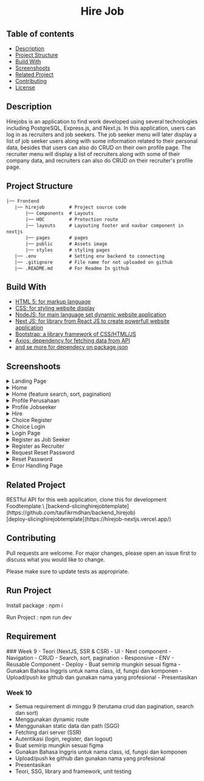 <h1 align="center">Hire Job</h1>

## Table of contents
- [Description](#Description)
- [Project Structure](#Project)
- [Build With](#Build)
- [Screenshoots](#Screenshoot)
- [Related Project](#Related-Project)
- [Contributing](#Contributing)
- [License](#License)


<!-- ## Description -->
<h2 id="Description">Description</h2>
Hirejobs is an application to find work developed using several technologies including PostgreSQL, Express.js, and Next.js. In this application, users can log in as recruiters and job seekers. The job seeker menu will later display a list of job seeker users along with some information related to their personal data, besides that users can also do CRUD on their own profile page. The recruiter menu will display a list of recruiters along with some of their company data, and recruiters can also do CRUD on their recruiter's profile page.

<h2 id="Project">Project Structure</h2>

```
|── Frontend
   |── hirejob         # Project source code
       |── Components  # Layouts
       |── HOC         # Protection route
       |── layouts     # Layouting footer and navbar component in nextjs
       |── pages       # pages
       |── public      # Assets image
       |── styles      # styling pages
   |── .env            # Setting env backend to connecting   
   |── .gitignore      # File name for not uploaded on github
   |── .README.md      # For Readme In github
```

<h2 id="Build">Build With</h2>

<ul id="Build" dir="auto">
  <li><a href="https://html5.org/" rel="nofollow">HTML 5: for markup language</a></li>
  <li><a href="https://www.w3.org/Style/CSS/Overview.en.html" rel="nofollow">CSS: for styling website display</a></li>
  <li><a href="https://nodejs.org/en/" rel="nofollow">NodeJS: for main language set dynamic website application</a></li>
  <li><a href="https://nextjs.org/" rel="nofollow">Next JS: for library from React JS to create powerfull website application</a></li>
  <li><a href="https://html5.org/" rel="nofollow">Bootstrap: a library framework of CSS/HTML/JS </a></li>
  <li><a href="https://html5.org/" rel="nofollow">Axios: dependency for fetching data from API</a></li>
  <li><a href="https://github.com/taufikrmdhan/hirejob_nextjs/blob/main/hirejob/package.json">and se more for dependecy on package.json</a></li>
</ul>

<h2 id="Screenshoot">Screenshoots</h2>
<details>
  <summary>
    Landing Page
  </summary>
<img src="/hirejob/screenshoots/landing.png" alt="Landing Page" />
</details>

<details>
  <summary>
    Home
  </summary>
<img src="/hirejob/screenshoots/home.png" alt="Landing Page" />
</details>

<details>
  <summary>
    Home (feature search, sort, pagination)
  </summary>
<img src="/hirejob/screenshoots/home2.png" alt="Landing Page" />
</details>

<details>
  <summary>
   Profile Perusahaan
  </summary>
<img src="/hirejob/screenshoots/profile_perusha.png" alt="Profile" />
<img src="/hirejob/screenshoots/profile_perus.png" alt="Profile" />
</details>

<details>
  <summary>
   Profile Jobseeker
  </summary>
<img src="/hirejob/screenshoots/profile.jpeg" alt="Profile" />
</details>

<details>
  <summary>
   Hire
  </summary>
<img src="/hirejob/screenshoots/formHire.jpeg" alt="hire page" />
</details>

<details>
  <summary>
   Choice Register
  </summary>
<img src="/hirejob/screenshoots/pilihRegis.png" alt="pilihan register" />
</details>

<details>
  <summary>
   Choice Login
  </summary>
<img src="/hirejob/screenshoots/pilihLogin.png" alt="pilihan login" />
</details>

<details>
  <summary>
    Login Page
  </summary>
<img src="/hirejob/screenshoots/login.png" alt="login" />
</details>

<details>
  <summary>
   Register as Job Seeker
  </summary>
<img src="/hirejob/screenshoots/register.png" alt="Register" />
</details>

<details>
  <summary>
   Register as Recruiter
  </summary>
<img src="/hirejob/screenshoots/regisASemploye.png" alt="Register" />
</details>

<details>
  <summary>
   Request Reset Password
  </summary>
<img src="/hirejob/screenshoots/requestReset.png" alt="Request reset" />
</details>

<details>
  <summary>
   Reset Password
  </summary>
<img src="/hirejob/screenshoots/resetPss.png" alt="reset password" />
</details>

<details>
  <summary>
   Error Handling Page
  </summary>
<img src="/hirejob/screenshoots/error handling.png" alt="not found" />
</details>



<h2 id="Related-Project">Related Project</h2>
RESTful API for this web application, clone this for development Foodtemplate.\
[backend-slicinghirejobtemplate](https://github.com/taufikrmdhan/backend_hirejob)
<br/>
[deploy-slicinghirejobtemplate](https://hirejob-nextjs.vercel.app/)


<h2 id="Contributing">Contributing</h2>
Pull requests are welcome. For major changes, please open an issue first to discuss what you would like to change.

Please make sure to update tests as appropriate.

<h2>Run Project</h2>
Install package : npm i

Run Project : npm run dev

<h2>Requirement</h2>
### Week 9 
- Teori (NextJS, SSR & CSR)
- UI
- Next component
- Navigation
- CRUD
- Search, sort, pagination
- Responsive
- ENV
- Reusable Component
- Deploy
- Buat semirip mungkin sesuai figma
- Gunakan Bahasa Inggris untuk nama class, id, fungsi dan komponen
- Upload/push ke github dan gunakan nama yang profesional
- Presentasikan

### Week 10
- Semua requirement di minggu 9 (terutama crud dan pagination, search dan sort)
- Menggunakan dynamic route
- Menggunakan static data dan path (SGG)
- Fetching dari server (SSR)
- Autentikasi (login, register, dan logout)
- Buat semirip mungkin sesuai figma
- Gunakan Bahasa Inggris untuk nama class, id, fungsi dan komponen
- Upload/push ke github dan gunakan nama yang profesional
- Presentasikan
- Teori, SSG, library and framework, unit testing

